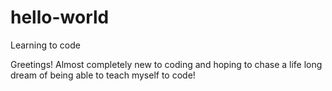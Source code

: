 # hello-world

Learning to code

Greetings! Almost completely new to coding and hoping to chase a life long dream of being able to teach myself to code!
